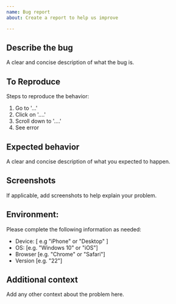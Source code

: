 ```yaml
---
name: Bug report
about: Create a report to help us improve

---
```


## Describe the bug

A clear and concise description of what the bug is.

## To Reproduce

Steps to reproduce the behavior:
1. Go to '...'
2. Click on '....'
3. Scroll down to '....'
4. See error

## Expected behavior

A clear and concise description of what you expected to happen.

## Screenshots

If applicable, add screenshots to help explain your problem.

## Environment:
Please complete the following information as needed:

 - Device: [ e.g "iPhone" or "Desktop" ]
 - OS: [e.g. "Windows 10" or "iOS"]
 - Browser [e.g. "Chrome" or "Safari"]
 - Version [e.g. "22"]

## Additional context

Add any other context about the problem here.

